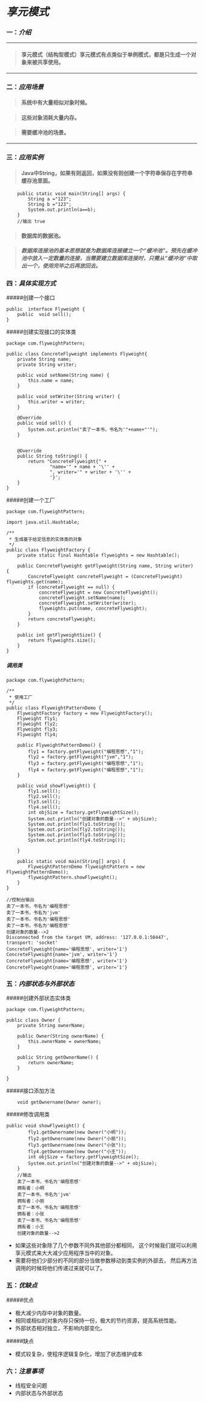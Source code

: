 # *享元模式*
### 一：*介绍*

---
>#### 享元模式（结构型模式）享元模式有点类似于单例模式，都是只生成一个对象来被共享使用。

---

###  二：*应用场景*

>#### 系统中有大量相似对象时候。

>####  这些对象消耗大量内存。

>####  需要缓冲池的场景。

---

###  三：*应用实例*

>####  Java中String，如果有则返回，如果没有则创建一个字符串保存在字符串缓存池里面。
```
    public static void main(String[] args) {
        String a ="123";
        String b ="123";
        System.out.println(a==b);
    }
    //输出 true

```
>####  数据库的数据池。

> ##### 数据库连接池的基本思想就是为数据库连接建立一个“缓冲池”。预先在缓冲池中放入一定数量的连接，当需要建立数据库连接时，只需从“缓冲池”中取出一个，使用完毕之后再放回去。



###  四：*具体实现方式*

#####创建一个接口

```
public  interface Flyweight {
    public  void sell();
}
```

#####创建实现接口的实体类
```
package com.flyweightPattern;

public class ConcreteFlyweight implements Flyweight{
    private String name;
    private String writer;

    public void setName(String name) {
        this.name = name;
    }

    public void setWriter(String writer) {
        this.writer = writer;
    }

    @Override
    public void sell() {
        System.out.println("卖了一本书，书名为'"+name+"'");
    }


    @Override
    public String toString() {
        return "ConcreteFlyweight{" +
                "name='" + name + '\'' +
                ", writer='" + writer + '\'' +
                '}';
    }
}

```
#####创建一个工厂
```
package com.flyweightPattern;

import java.util.Hashtable;

/**
 * 生成基于给定信息的实体类的对象
 */
public class FlyweightFactory {
    private static final Hashtable flyweights = new Hashtable();

    public ConcreteFlyweight getFlyweight(String name, String writer) {
        ConcreteFlyweight concreteFlyweight = (ConcreteFlyweight) flyweights.get(name);
        if (concreteFlyweight == null) {
            concreteFlyweight = new ConcreteFlyweight();
            concreteFlyweight.setName(name);
            concreteFlyweight.setWriter(writer);
            flyweights.put(name, concreteFlyweight);
        }
        return concreteFlyweight;
    }

    public int getFlyweightSize() {
        return flyweights.size();
    }
}

```
##### 调用类
```
package com.flyweightPattern;

/**
 * 使用工厂
 */
public class FlyweightPatternDemo {
    FlyweightFactory factory = new FlyweightFactory();
    Flyweight fly1;
    Flyweight fly2;
    Flyweight fly3;
    Flyweight fly4;

    public FlyweightPatternDemo() {
        fly1 = factory.getFlyweight("编程思想","1");
        fly2 = factory.getFlyweight("jvm","1");
        fly3 = factory.getFlyweight("编程思想","1");
        fly4 = factory.getFlyweight("编程思想","1");
    }

    public void showFlyweight() {
        fly1.sell();
        fly2.sell();
        fly3.sell();
        fly4.sell();
        int objSize = factory.getFlyweightSize();
        System.out.println("创建对象的数量-->" + objSize);
        System.out.println(fly1.toString());
        System.out.println(fly2.toString());
        System.out.println(fly3.toString());
        System.out.println(fly4.toString());

    }

    public static void main(String[] args) {
        FlyweightPatternDemo flyweightPattern = new FlyweightPatternDemo();
        flyweightPattern.showFlyweight();
    }
}

//控制台输出
卖了一本书，书名为'编程思想'
卖了一本书，书名为'jvm'
卖了一本书，书名为'编程思想'
卖了一本书，书名为'编程思想'
创建对象的数量-->2
Disconnected from the target VM, address: '127.0.0.1:50447', transport: 'socket'
ConcreteFlyweight{name='编程思想', writer='1'}
ConcreteFlyweight{name='jvm', writer='1'}
ConcreteFlyweight{name='编程思想', writer='1'}
ConcreteFlyweight{name='编程思想', writer='1'}
```

### 五：*内部状态与外部状态*
#####创建外部状态实体类
```
package com.flyweightPattern;

public class Owner {
    private String ownerName;

    public Owner(String ownerName) {
        this.ownerName = ownerName;
    }

    public String getOwnerName() {
        return ownerName;
    }

}

```
#####接口添加方法
```
    void getOwnername(Owner owner);
```
#####修改调用类
```
public void showFlyweight() {
        fly1.getOwnername(new Owner("小明"));
        fly2.getOwnername(new Owner("小丽"));
        fly3.getOwnername(new Owner("小张"));
        fly4.getOwnername(new Owner("小王"));
        int objSize = factory.getFlyweightSize();
        System.out.println("创建对象的数量-->" + objSize);
    }
    //输出
    卖了一本书，书名为'编程思想'
    拥有者：小明
    卖了一本书，书名为'jvm'
    拥有者：小丽
    卖了一本书，书名为'编程思想'
    拥有者：小张
    卖了一本书，书名为'编程思想'
    拥有者：小王
    创建对象的数量-->2
```

- 如果这些对象除了几个参数不同外其他部分都相同，
  这个时候我们就可以利用享元模式来大大减少应用程序当中的对象。
- 需要将他们少部分的不同的部分当做参数移动到类实例的外部去，
  然后再方法调用的时候将他们传递过来就可以了。
  
### 五：*优缺点*
#####优点
 
 - 极大减少内存中对象的数量。
 - 相同或相似的对象内存只保持一份，极大的节约资源，提高系统性能。 
 - 外部状态相对独立，不影响内部变化。
 
#####缺点

- 模式较复杂，使程序逻辑复杂化，增加了状态维护成本

### 六：*注意事项*
 
- 线程安全问题
- 内部状态与外部状态